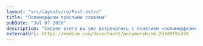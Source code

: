 ```yaml
---
layout: "src/layouts/ru/Post.astro"
title: "Полиморфизм простыми словами"
pubDate: "Jul 07 2020"
description: "Скорее всего вы уже встречались с понятием «полиморфизм» и даже помните пример с наследованием кошек и собак от Animal или квадратов и кругов от Shape. Однако эти примеры показывают далеко не всё, что скрывается за полиморфизмом."
externalUrl: https://medium.com/devschacht/polymorphism-207d9f9cd78
---
```

